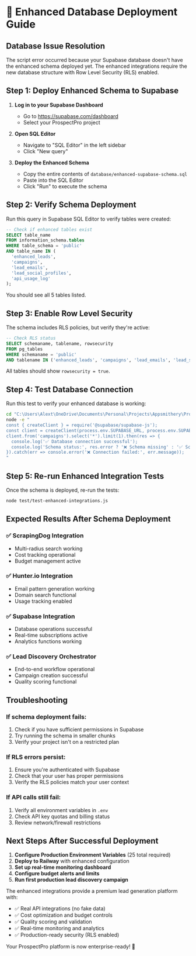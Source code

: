 # 🚀 Enhanced Database Deployment Guide

## Database Issue Resolution

The script error occurred because your Supabase database doesn't have the enhanced schema deployed yet. The enhanced integrations require the new database structure with Row Level Security (RLS) enabled.

## Step 1: Deploy Enhanced Schema to Supabase

1. **Log in to your Supabase Dashboard**
   - Go to https://supabase.com/dashboard
   - Select your ProspectPro project

2. **Open SQL Editor**
   - Navigate to "SQL Editor" in the left sidebar
   - Click "New query"

3. **Deploy the Enhanced Schema**
   - Copy the entire contents of `database/enhanced-supabase-schema.sql`
   - Paste into the SQL Editor
   - Click "Run" to execute the schema

## Step 2: Verify Schema Deployment

Run this query in Supabase SQL Editor to verify tables were created:

```sql
-- Check if enhanced tables exist
SELECT table_name 
FROM information_schema.tables 
WHERE table_schema = 'public' 
AND table_name IN (
  'enhanced_leads',
  'campaigns', 
  'lead_emails',
  'lead_social_profiles',
  'api_usage_log'
);
```

You should see all 5 tables listed.

## Step 3: Enable Row Level Security

The schema includes RLS policies, but verify they're active:

```sql
-- Check RLS status
SELECT schemaname, tablename, rowsecurity 
FROM pg_tables 
WHERE schemaname = 'public'
AND tablename IN ('enhanced_leads', 'campaigns', 'lead_emails', 'lead_social_profiles', 'api_usage_log');
```

All tables should show `rowsecurity = true`.

## Step 4: Test Database Connection

Run this test to verify your enhanced database is working:

```bash
cd "C:\Users\Alext\OneDrive\Documents\Personal\Projects\Appsmithery\ProspectPro\ProspectPro_REBUILD"
node -e "
const { createClient } = require('@supabase/supabase-js');
const client = createClient(process.env.SUPABASE_URL, process.env.SUPABASE_ANON_KEY);
client.from('campaigns').select('*').limit(1).then(res => {
  console.log('✅ Database connection successful');
  console.log('Schema status:', res.error ? '❌ Schema missing' : '✅ Schema deployed');
}).catch(err => console.error('❌ Connection failed:', err.message));
"
```

## Step 5: Re-run Enhanced Integration Tests

Once the schema is deployed, re-run the tests:

```bash
node test/test-enhanced-integrations.js
```

## Expected Results After Schema Deployment

### ✅ ScrapingDog Integration
- Multi-radius search working
- Cost tracking operational
- Budget management active

### ✅ Hunter.io Integration  
- Email pattern generation working
- Domain search functional
- Usage tracking enabled

### ✅ Supabase Integration
- Database operations successful
- Real-time subscriptions active
- Analytics functions working

### ✅ Lead Discovery Orchestrator
- End-to-end workflow operational
- Campaign creation successful
- Quality scoring functional

## Troubleshooting

### If schema deployment fails:
1. Check if you have sufficient permissions in Supabase
2. Try running the schema in smaller chunks
3. Verify your project isn't on a restricted plan

### If RLS errors persist:
1. Ensure you're authenticated with Supabase
2. Check that your user has proper permissions
3. Verify the RLS policies match your user context

### If API calls still fail:
1. Verify all environment variables in `.env`
2. Check API key quotas and billing status
3. Review network/firewall restrictions

## Next Steps After Successful Deployment

1. **Configure Production Environment Variables** (25 total required)
2. **Deploy to Railway** with enhanced configuration
3. **Set up real-time monitoring dashboard**
4. **Configure budget alerts and limits**
5. **Run first production lead discovery campaign**

The enhanced integrations provide a premium lead generation platform with:
- ✅ Real API integrations (no fake data)
- ✅ Cost optimization and budget controls
- ✅ Quality scoring and validation
- ✅ Real-time monitoring and analytics
- ✅ Production-ready security (RLS enabled)

Your ProspectPro platform is now enterprise-ready! 🚀